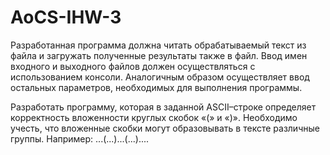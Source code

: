 # AoCS-IHW-3

Разработанная программа должна читать обрабатываемый
текст из файла и загружать полученные результаты также в
файл. Ввод имен входного и выходного файлов должен осуществляться с использованием консоли. Аналогичным образом
осуществляет ввод остальных параметров, необходимых для выполнения программы.

Разработать программу, которая в заданной ASCII–строке определяет корректность вложенности круглых скобок «(» и «)».
Необходимо учесть, что вложенные скобки могут образовывать в
тексте различные группы. Например: ...(...)...(...)....
